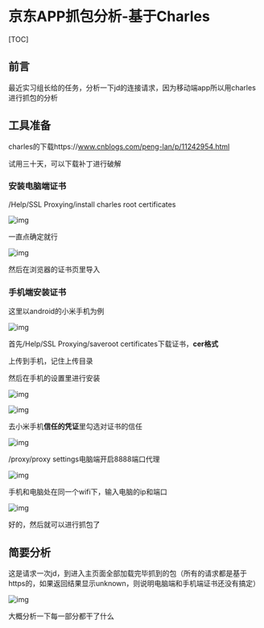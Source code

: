 # 京东APP抓包分析-基于Charles

[TOC]

## 前言

最近实习组长给的任务，分析一下jd的连接请求，因为移动端app所以用charles进行抓包的分析

## 工具准备

charles的下载https://www.cnblogs.com/peng-lan/p/11242954.html

试用三十天，可以下载补丁进行破解

### 安装电脑端证书

/Help/SSL Proxying/install charles root certificates

![img](http://image.radcircle.love/1abb1979485c448e94964e7a95ce85a0)

一直点确定就行

![img](http://image.radcircle.love/890d798dfe6942479136fe977afabda4)

然后在浏览器的证书页里导入

### 手机端安装证书

这里以android的小米手机为例

![img](http://image.radcircle.love/a40c7528d9d14779a0706562de83578c)

首先/Help/SSL Proxying/saveroot certificates下载证书，**cer格式**

上传到手机，记住上传目录

然后在手机的设置里进行安装

![img](http://image.radcircle.love/cf7d51d6cee346a79fae80a3e7ecd9f8)

![img](http://image.radcircle.love/8c86eb1a8dd74ddfbbf7e482b31331f2)

去小米手机**信任的凭证**里勾选对证书的信任

![img](http://image.radcircle.love/570689c4b4534d38adada73039b3fa9d)

/proxy/proxy settings电脑端开启8888端口代理

![img](http://image.radcircle.love/1a1cb3e58db64cbfa3787a53917851f6)

手机和电脑处在同一个wifi下，输入电脑的ip和端口

![img](http://image.radcircle.love/62d7070b8cf947879330a671dfda7b34)

好的，然后就可以进行抓包了

## 简要分析

这是请求一次jd，到进入主页面全部加载完毕抓到的包（所有的请求都是基于https的，如果返回结果显示unknown，则说明电脑端和手机端证书还没有搞定）

![img](http://image.radcircle.love/5f07387481c2424e9180eb66988a3581)

大概分析一下每一部分都干了什么